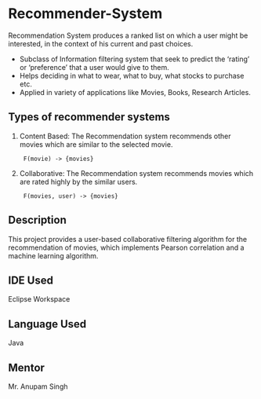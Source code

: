 # Recommender-System

Recommendation System produces a ranked list on which a user might be interested, in the 
context of his current and past choices.

- Subclass of Information filtering system that seek to predict the ‘rating’ or ‘preference’ that a user would give to them.
- Helps deciding in what to wear, what to buy, what stocks to purchase etc.
- Applied in variety of applications like Movies, Books, Research Articles.

## Types of recommender systems

1. Content Based: The Recommendation system recommends other movies which are similar to the selected movie.
 
        F(movie) -> {movies}

2. Collaborative: The Recommendation system recommends movies which are rated highly by the similar users.

        F(movies, user) -> {movies}

## Description
This project provides a user-based collaborative filtering algorithm for the recommendation of 
movies, which implements Pearson correlation and a machine learning algorithm.

## IDE Used
Eclipse Workspace

## Language Used
Java

## Mentor 
Mr. Anupam Singh
